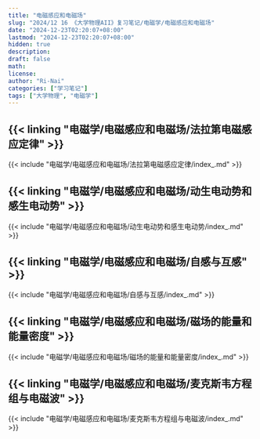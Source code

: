```yaml
---
title: "电磁感应和电磁场"
slug: "2024/12 16 《大学物理AII》复习笔记/电磁学/电磁感应和电磁场"
date: "2024-12-23T02:20:07+08:00"
lastmod: "2024-12-23T02:20:07+08:00"
hidden: true
description:
draft: false
math:
license:
author: "Ri-Nai"
categories: ["学习笔记"]
tags: ["大学物理", "电磁学"]
---
```

## {{< linking "电磁学/电磁感应和电磁场/法拉第电磁感应定律" >}}
{{< include "电磁学/电磁感应和电磁场/法拉第电磁感应定律/index_.md" >}}

## {{< linking "电磁学/电磁感应和电磁场/动生电动势和感生电动势" >}}
{{< include "电磁学/电磁感应和电磁场/动生电动势和感生电动势/index_.md" >}}

## {{< linking "电磁学/电磁感应和电磁场/自感与互感" >}}
{{< include "电磁学/电磁感应和电磁场/自感与互感/index_.md" >}}

## {{< linking "电磁学/电磁感应和电磁场/磁场的能量和能量密度" >}}
{{< include "电磁学/电磁感应和电磁场/磁场的能量和能量密度/index_.md" >}}

## {{< linking "电磁学/电磁感应和电磁场/麦克斯韦方程组与电磁波" >}}
{{< include "电磁学/电磁感应和电磁场/麦克斯韦方程组与电磁波/index_.md" >}}

